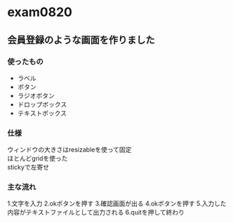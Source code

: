 # exam0820

## 会員登録のような画面を作りました

### 使ったもの

* ラベル
* ボタン
* ラジオボタン
* ドロップボックス
* テキストボックス  

### 仕様

ウィンドウの大きさはresizableを使って固定   
ほとんどgridを使った    
stickyで左寄せ    

### 主な流れ

1.文字を入力
2.okボタンを押す
3.確認画面が出る
4.okボタンを押す
5.入力した内容がテキストファイルとして出力される
6.quitを押して終わり
